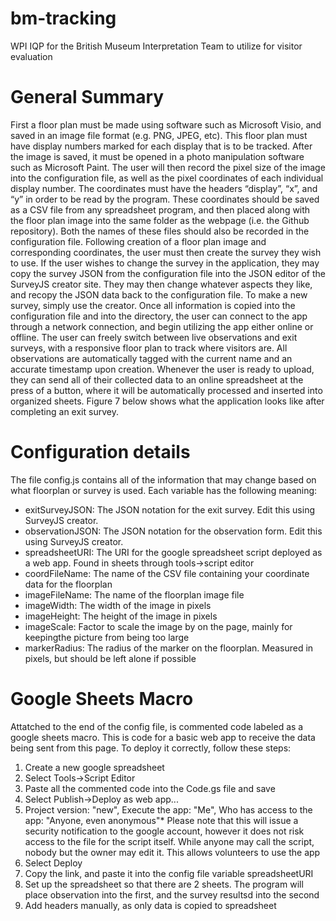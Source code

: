 # bm-tracking
WPI IQP for the British Museum Interpretation Team to utilize for visitor evaluation

# General Summary

First a floor plan must be made using software such as Microsoft Visio, and saved in an image file format (e.g. PNG, JPEG, etc). This floor plan must have display numbers marked for each display that is to be tracked. After the image is saved, it must be opened in a photo manipulation software such as Microsoft Paint. The user will then record the pixel size of the image into the configuration file, as well as the pixel coordinates of each individual display number. The coordinates must have the headers “display”, “x”, and “y” in order to be read by the program. These coordinates should be saved as a CSV file from any spreadsheet program, and then placed along with the floor plan image into the same folder as the webpage (i.e. the Github repository). Both the names of these files should also be recorded in the configuration file.
Following creation of a floor plan image and corresponding coordinates, the user must then create the survey they wish to use. If the user wishes to change the survey in the application, they may copy the survey JSON from the configuration file into the JSON editor of the SurveyJS creator site. They may then change whatever aspects they like, and recopy the JSON data back to the configuration file. To make a new survey, simply use the creator.
Once all information is copied into the configuration file and into the directory, the user can connect to the app through a network connection, and begin utilizing the app either online or offline. The user can freely switch between live observations and exit surveys, with a responsive floor plan to track where visitors are. All observations are automatically tagged with the current name and an accurate timestamp upon creation. Whenever the user is ready to upload, they can send all of their collected data to an online spreadsheet at the press of a button, where it will be automatically processed and inserted into organized sheets. Figure 7 below shows what the application looks like after completing an exit survey.

# Configuration details

The file config.js contains all of the information that may change based on what floorplan or survey is used. Each variable has the following meaning:
* exitSurveyJSON: The JSON notation for the exit survey. Edit this using SurveyJS creator.
* observationJSON: The JSON notation for the observation form. Edit this using SurveyJS creator.
* spreadsheetURI: The URI for the google spreadsheet script deployed as a web app. Found in sheets through tools->script editor
* coordFileName: The name of the CSV file containing your coordinate data for the floorplan
* imageFileName: The name of the floorplan image file
* imageWidth: The width of the image in pixels
* imageHeight: The height of the image in pixels
* imageScale: Factor to scale the image by on the page, mainly for keepingthe picture from being too large
* markerRadius: The radius of the marker on the floorplan. Measured in pixels, but should be left alone if possible

# Google Sheets Macro
Attatched to the end of the config file, is commented code labeled as a google sheets macro. This is code for a basic web app to receive the data being sent from this page. To deploy it correctly, follow these steps:
1. Create a new google spreadsheet
2. Select Tools->Script Editor
3. Paste all the commented code into the Code.gs file and save
4. Select Publish->Deploy as web app...
5. Project version: "new", Execute the app: "Me", Who has access to the app: "Anyone, even anonymous"*
  Please note that this will issue a security notification to the google account, however it does not risk access to the file for the script itself. While anyone may call the script, nobody but the owner may edit it. This allows volunteers to use the app
6. Select Deploy
7. Copy the link, and paste it into the config file variable spreadsheetURI
8. Set up the spreadsheet so that there are 2 sheets. The program will place observation into the first, and the survey resultsd into the second
9. Add headers manually, as only data is copied to spreadsheet
